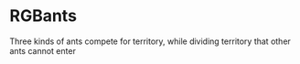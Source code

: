 # RGBants
Three kinds of ants compete for territory, while dividing territory that other ants cannot enter
